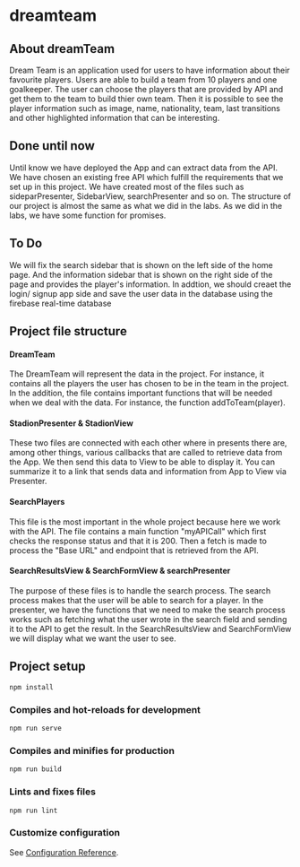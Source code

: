 # dreamteam
## About dreamTeam

Dream Team is an application used for users to have information about their favourite players. Users are able to build a team from 10 players and one goalkeeper. The user can choose the players that are provided by API and get them to the team to build thier own team. Then it is possible to see the player information such as image, name, nationality, team, last transitions and other highlighted information that can be interesting. 
## Done until now

Until know we have deployed the App and can extract data from the API. We have chosen an existing free API which fulfill the requirements that we set up in this project. We have created most of the files such as sideparPresenter, SidebarView, searchPresenter and so on. The structure of our project is almost the same as what we did in the labs. As we did in the labs, we have some function for promises. 

## To Do

We will fix the search sidebar that is shown on the left side of the home page. And the information sidebar that is shown on the right side of the page and provides the player's information. In addtion, we should creaet the login/ signup app side and save the user data in the database using the firebase real-time database

## Project file structure

####  DreamTeam 
The DreamTeam will represent the data in the project. For instance, it contains all the players the user has chosen to be in the team in the project.  In the addition, the file contains important functions that will be needed when we deal with the data. For instance, the function addToTeam(player).

#### StadionPresenter & StadionView

These two files are connected with each other where in presents there are, among other things, various callbacks that are called to retrieve data from the App. We then send this data to View to be able to display it. You can summarize it to a link that sends data and information from App to View via Presenter.


#### SearchPlayers
This file is the most important in the whole project because here we work with the API. The file contains a main function "myAPICall" which first checks the response status and that it is 200. Then a fetch is made to process the "Base URL" and endpoint that is retrieved from the API.

#### SearchResultsView & SearchFormView & searchPresenter
The purpose of these files is to handle the search process. The search process makes that the user will be able to search for a player. In the presenter, we have the functions that we need to make the search process works such as fetching what the user wrote in the search field and sending it to the API to get the result. In the SearchResultsView and SearchFormView we will display what we want the user to see. 

## Project setup
```
npm install
```

### Compiles and hot-reloads for development
```
npm run serve
```

### Compiles and minifies for production
```
npm run build
```

### Lints and fixes files
```
npm run lint
```

### Customize configuration
See [Configuration Reference](https://cli.vuejs.org/config/).

